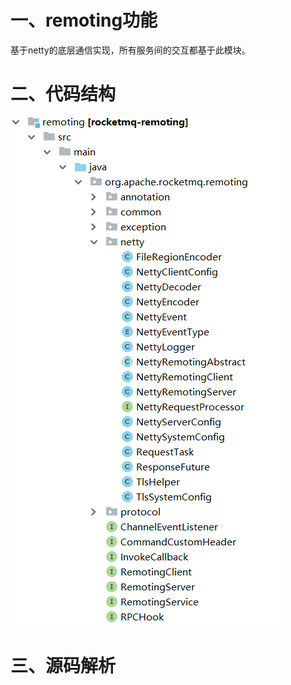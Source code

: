# 一、remoting功能

基于netty的底层通信实现，所有服务间的交互都基于此模块。

# 二、代码结构

![](https://github.com/aBlackAnt/rq-study/blob/master/remoting/images/code_all.png?raw=true)

# 三、源码解析

